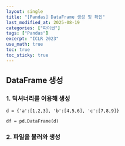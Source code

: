 ```yaml
---
layout: single
title: "[Pandas] DataFrame 생성 및 확인"
last_modified_at: 2025-08-19
categories: ["파이썬"]
tags: ["Pandas"]
excerpt: "ICLR 2023"
use_math: true
toc: true
toc_sticky: true
---
```


## DataFrame 생성

### 1. 딕셔너리를 이용해 생성

```
d = {'a':[1,2,3], 'b':[4,5,6], 'c':[7,8,9]}

df = pd.DataFrame(d)
```

### 2. 파일을 불러와 생성